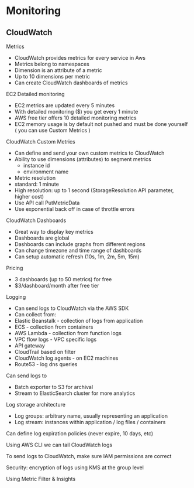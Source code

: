 # Monitoring

## CloudWatch

Metrics

- CloudWatch provides metrics for every service in Aws
- Metrics belong to namespaces
- Dimension is an attribute of a metric
- Up to 10 dimensions per metric
- Can create CloudWatch dashboards of metrics

EC2 Detailed monitoring

- EC2 metrics are updated every 5 minutes
- With detailed monitoring ($) you get every 1 minute
- AWS free tier offers 10 detailed monitoring metrics
- EC2 memory usage is by default not pushed and must be done yourself ( you can use Custom Metrics )

CloudWatch Custom Metrics

- Can define and send your own custom metrics to CloudWatch
- Ability to use dimensions (attributes) to segment metrics
  - instance id
  - environment name
- Metric resolution
 - standard: 1 minute
 - High resolution: up to 1 second (StorageResolution API parameter, higher cost)
 - Use API call PutMetricData
 - Use exponential back off in case of throttle errors

CloudWatch Dashboards

- Great way to display key metrics
- Dashboards are global
- Dashboards can include graphs from different regions
- Can change timezone and time range of dashboards
- Can setup automatic refresh (10s, 1m, 2m, 5m, 15m)

Pricing
  - 3 dashboards (up to 50 metrics) for free
  - $3/dashboard/month after free tier

Logging
 - Can send logs to CloudWatch via the AWS SDK
 - Can collect from:
  - Elastic Beanstalk - collection of logs from application
  - ECS - collection from containers
  - AWS Lambda - collection from function logs
  - VPC flow logs - VPC specific logs
  - API gateway
  - CloudTrail based on filter
  - CloudWatch log agents - on EC2 machines
  - Route53 - log dns queries

Can send logs to
 - Batch exporter to S3 for archival
 - Stream to ElasticSearch cluster for more analytics

Log storage architecture
  - Log groups: arbitrary name, usually representing an application
  - Log stream: instances within application / log files / containers

Can define log expiration policies (never expire, 10 days, etc)

Using AWS CLI we can tail CloudWatch logs

To send logs to CloudWatch, make sure IAM permissions are correct

Security: encryption of logs using KMS at the group level

Using Metric Filter & Insights
